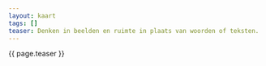 ```yaml
---
layout: kaart
tags: []
teaser: Denken in beelden en ruimte in plaats van woorden of teksten.
---
```

{{ page.teaser }}


